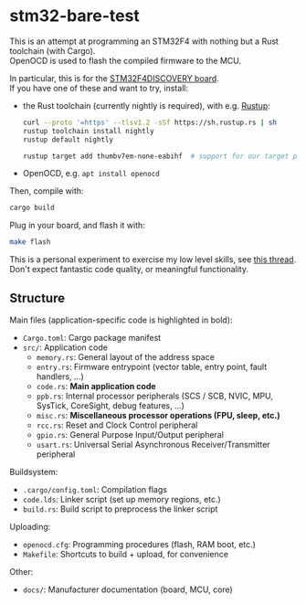 # stm32-bare-test

This is an attempt at programming an STM32F4 with nothing but a Rust toolchain (with Cargo).  
OpenOCD is used to flash the compiled firmware to the MCU.

In particular, this is for the [STM32F4DISCOVERY board][stm32f4-discovery].  
If you have one of these and want to try, install:

 - the Rust toolchain (currently nightly is required), with e.g. [Rustup](https://rustup.rs):

   ~~~ bash
   curl --proto '=https' --tlsv1.2 -sSf https://sh.rustup.rs | sh
   rustup toolchain install nightly
   rustup default nightly

   rustup target add thumbv7em-none-eabihf  # support for our target platform
   ~~~

 - OpenOCD, e.g. `apt install openocd`

Then, compile with:

~~~ bash
cargo build
~~~

Plug in your board, and flash it with:

~~~ bash
make flash
~~~

This is a personal experiment to exercise my low level skills, see [this thread][thread].  
Don't expect fantastic code quality, or meaningful functionality.


## Structure

Main files (application-specific code is highlighted in bold):

 - `Cargo.toml`: Cargo package manifest
 - `src/`: Application code
   - `memory.rs`: General layout of the address space
   - `entry.rs`: Firmware entrypoint (vector table, entry point, fault handlers, ...)
   - `code.rs`: **Main application code**
   - `ppb.rs`: Internal processor peripherals (SCS / SCB, NVIC, MPU, SysTick, CoreSight, debug features, ...)
   - `misc.rs`: **Miscellaneous processor operations (FPU, sleep, etc.)**
   - `rcc.rs`: Reset and Clock Control peripheral
   - `gpio.rs`: General Purpose Input/Output peripheral
   - `usart.rs`: Universal Serial Asynchronous Receiver/Transmitter peripheral

Buildsystem:

 - `.cargo/config.toml`: Compilation flags
 - `code.lds`: Linker script (set up memory regions, etc.)
 - `build.rs`: Build script to preprocess the linker script

Uploading:

 - `openocd.cfg`: Programming procedures (flash, RAM boot, etc.)
 - `Makefile`: Shortcuts to build + upload, for convenience

Other:

 - `docs/`: Manufacturer documentation (board, MCU, core)


[stm32f4-discovery]: https://www.st.com/en/evaluation-tools/stm32f4discovery.html
[thread]: https://twitter.com/mild_sunrise/status/1452296814770769920
